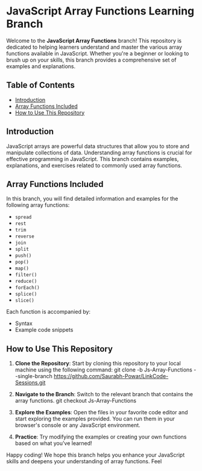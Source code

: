 # JavaScript Array Functions Learning Branch

Welcome to the **JavaScript Array Functions** branch! This repository is dedicated to helping learners understand and master the various array functions available in JavaScript. Whether you're a beginner or looking to brush up on your skills, this branch provides a comprehensive set of examples and explanations.

## Table of Contents

- [Introduction](#introduction)
- [Array Functions Included](#array-functions-included)
- [How to Use This Repository](#how-to-use-this-repository)

## Introduction

JavaScript arrays are powerful data structures that allow you to store and manipulate collections of data. Understanding array functions is crucial for effective programming in JavaScript. This branch contains examples, explanations, and exercises related to commonly used array functions.

## Array Functions Included

In this branch, you will find detailed information and examples for the following array functions:
- `spread`
- `rest`
- `trim`
- `reverse`
- `join`
- `split`
- `push()`
- `pop()`
- `map()`
- `filter()`
- `reduce()`
- `forEach()`
- `splice()`
- `slice()`


Each function is accompanied by:

- Syntax
- Example code snippets


## How to Use This Repository

1. **Clone the Repository**: Start by cloning this repository to your local machine using the following command:
git clone -b Js-Array-Functions --single-branch https://github.com/Saurabh-Powar/LinkCode-Sessions.git

2. **Navigate to the Branch**: Switch to the relevant branch that contains the array functions.
git checkout Js-Array-Functions

3. **Explore the Examples**: Open the files in your favorite code editor and start exploring the examples provided. You can run them in your browser's console or any JavaScript environment.

4. **Practice**: Try modifying the examples or creating your own functions based on what you've learned!

Happy coding! We hope this branch helps you enhance your JavaScript skills and deepens your understanding of array functions.
Feel
